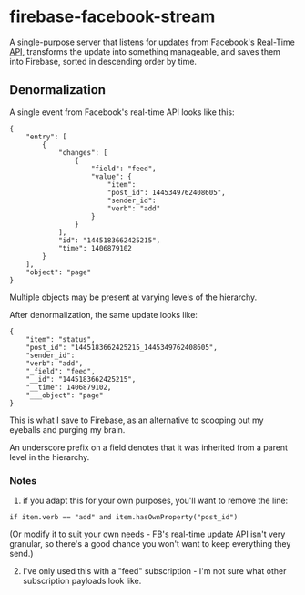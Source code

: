 # firebase-facebook-stream

A single-purpose server that listens for updates from Facebook's [Real-Time API](https://developers.facebook.com/docs/graph-api/real-time-updates/v2.0), transforms the update into something manageable, and saves them into Firebase, sorted in descending order by time.

## Denormalization

A single event from Facebook's real-time API looks like this:

```(js)
{
    "entry": [
        {
            "changes": [
                {
                    "field": "feed",
                    "value": {
                        "item": 
                        "post_id": 1445349762408605",
                        "sender_id": 
                        "verb": "add"
                    }
                }
            ],
            "id": "1445183662425215",
            "time": 1406879102
        }
    ],
    "object": "page"
}
```

Multiple objects may be present at varying levels of the hierarchy.

After denormalization, the same update looks like:

```(js)
{
    "item": "status",
    "post_id": "1445183662425215_1445349762408605",
    "sender_id": 
    "verb": "add",
    "_field": "feed",
    "__id": "1445183662425215",
    "__time": 1406879102,
    "___object": "page"
}
```

This is what I save to Firebase, as an alternative to scooping out my eyeballs and purging my brain.

An underscore prefix on a field denotes that it was inherited from a parent level in the hierarchy.

### Notes

1. if you adapt this for your own purposes, you'll want to remove the line:

```if item.verb == "add" and item.hasOwnProperty("post_id")```

(Or modify it to suit your own needs - FB's real-time update API isn't very granular, so there's a good chance you won't want to keep everything they send.)

2. I've only used this with a "feed" subscription - I'm not sure what other subscription payloads look like.